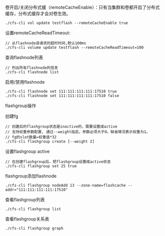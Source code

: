 卷开启/关闭分布式缓（remoteCacheEnable）：只有当集群和卷都开启了分布式缓存，分布式缓存才会对卷生效。

```
./cfs-cli vol update testflash --remoteCacheEnable true
```

设置remoteCacheReadTimeout:

```
// 从flashnode读请求的超时时间,默认100ms
./cfs-cli volume update testflash --remoteCacheReadTimeout=100
```

查询flashnode列表

```
// 列出所有flashnode的信息
./cfs-cli flashnode list
```


启用/禁用flashnode

```
./cfs-cli flashnode set 111:111:111:111:17510 true
./cfs-cli flashnode set 111:111:111:111:17510 false 
```

flashgroup操作

创建fg

```
// 创建后的flashgroup状态是inactive的，需要设置成active
// 支持权重参数配置, 通过--weight指定。参数必须大于0。缺省情况表示权重为1。
// fg的slot数量=权重值*32
./cfs-cli flashgroup create [--weight 2]
```

设置flashgroup  active
```
// 在创建flashgroup后，把flashgroup设置成active状态
./cfs-cli flashgroup set 25 true
```

flashgroup添加flashnode

```
./cfs-cli flashgroup nodeAdd 13 --zone-name=flashcache --addr="111:111:111:111:17510"
```

查看flashgroup列表

```
./cfs-cli flashgroup list
```

查看flashgroup关系表

```
./cfs-cli flashgroup graph
```